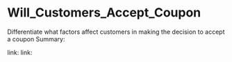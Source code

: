 # Will_Customers_Accept_Coupon
Differentiate what factors affect customers in making the decision to accept a coupon
Summary:

link: 
link:
